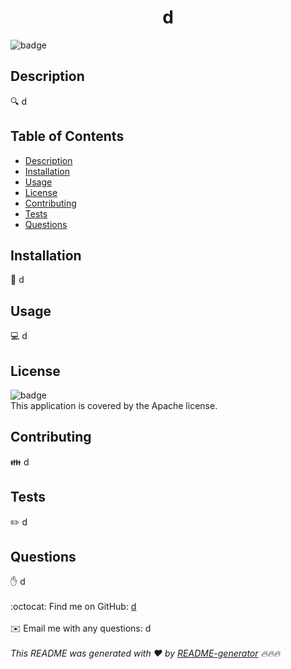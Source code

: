 
<h1 align="center">d</h1>
  
![badge](https://img.shields.io/badge/license-Apache-brightgreen)<br />
## Description
🔍 d
## Table of Contents
- [Description](#description)
- [Installation](#installation)
- [Usage](#usage)
- [License](#license)
- [Contributing](#contributing)
- [Tests](#tests)
- [Questions](#questions)
## Installation
💾 d
## Usage
💻 d
## License
![badge](https://img.shields.io/badge/license-Apache-brightgreen)
<br />
This application is covered by the Apache license. 
## Contributing
👪 d
## Tests
✏️ d
## Questions
✋ d<br />
<br />
:octocat: Find me on GitHub: [d](https://github.com/d)<br />
<br />
✉️ Email me with any questions: d<br /><br />
_This README was generated with ❤️ by [README-generator](https://github.com/FranklynT1/README-generator) 🔥🔥🔥_
    